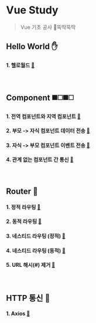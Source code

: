 # Vue Study 

>  Vue 기초 공사  🔨뚝딱뚝딱

## Hello World ✋

#### 1. 헬로월드 [📄](./docs/hello%20world/helloworld.md)

&nbsp;

## Component ◼️◻️◼️◻️

#### 1. 전역 컴포넌트와 지역 컴포넌트 [📄](./docs/component/전역%20컴포넌트와%20지역%20컴포넌트.md)

#### 2. 부모 -> 자식 컴포넌트 데이터 전송 [📄](./docs/component/부모-자식%20컴포넌트%20데이터%20전송.md)

#### 3. 자식 -> 부모 컴포넌트 이벤트 전송 [📄](./docs/component/자식-부모%20컴포넌트%20이벤트%20전송.md)

#### 4. 관계 없는 컴포넌트 간 통신 [📄](./docs/component/관계%20없는%20컴포넌트%20간%20통신.md)

&nbsp;

## Router 🔀

#### 1. 정적 라우팅 [📄](./docs/router/정적%20라우팅.md)

#### 2. 동적 라우팅 [📄](./docs/router/동적%20라우팅.md)

#### 3. 네스티드 라우팅 (정적) [📄](./docs/router/네스티드%20라우팅%20(정적).md)

#### 4. 네스티드 라우팅 (동적) [📄](./docs/router/네스티드%20라우팅%20(동적).md)

#### 5. URL 해시(#) 제거 [📄](./docs/router/URL%20해시%20제거.md)

&nbsp;

## HTTP 통신 📡

#### 1. Axios [📄](./docs/http/axios.md)



